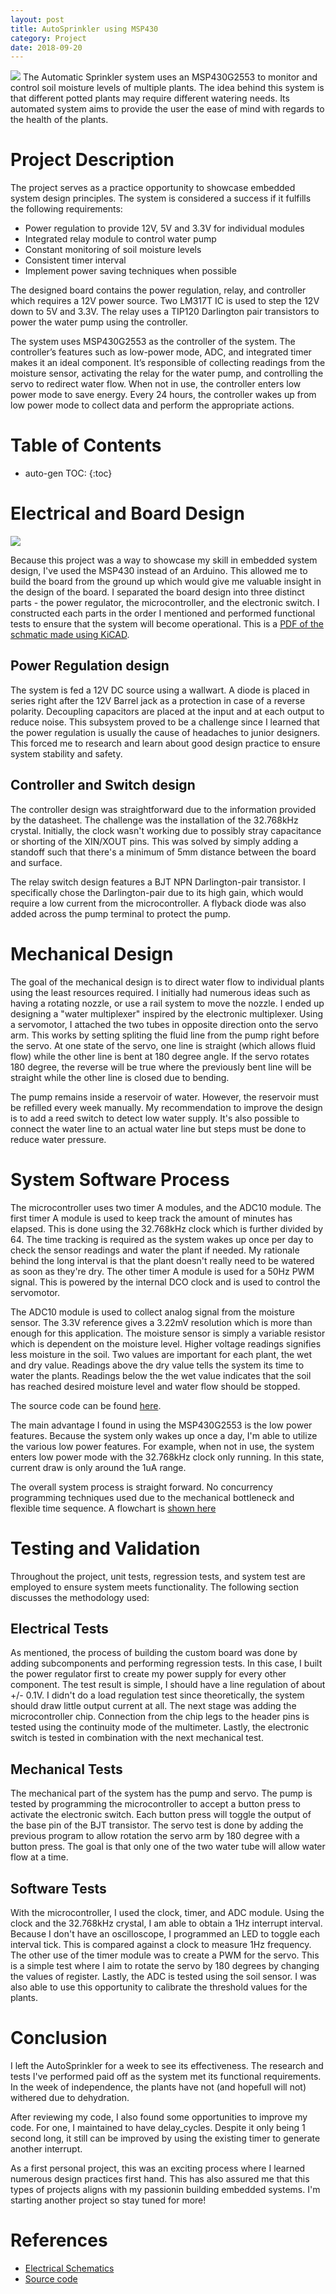 ```yaml
---
layout: post
title: AutoSprinkler using MSP430
category: Project
date: 2018-09-20
---
```

<img src="/assets/images/fulls/autosprinkler.JPG" class="fit image"> The Automatic Sprinkler system uses an MSP430G2553 to monitor and control soil moisture levels of multiple plants. The idea behind this system is that different potted plants may require different watering needs. Its automated system aims to provide the user the ease of mind with regards to the health of the plants. 

# Project Description

The project serves as a practice opportunity to showcase embedded system design principles. The system is considered a success if it fulfills the following requirements:

* Power regulation to provide 12V, 5V and 3.3V for individual modules
* Integrated relay module to control water pump
* Constant monitoring of soil moisture levels
* Consistent timer interval
* Implement power saving techniques when possible

The designed board contains the power regulation, relay, and controller which requires a 12V power source. Two LM317T IC is used to step the 12V down to 5V and 3.3V. The relay uses a TIP120 Darlington pair transistors to power the water pump using the controller. 


The system uses MSP430G2553 as the controller of the system. The controller’s features such as low-power mode, ADC, and integrated timer makes it an ideal component. It’s responsible of collecting readings from the moisture sensor, activating the relay for the water pump, and controlling the servo to redirect water flow. When not in use, the controller enters low power mode to save energy. Every 24 hours, the controller wakes up from low power mode to collect data and perform the appropriate actions.

# Table of Contents
* auto-gen TOC:
{:toc}

# Electrical and Board Design

<img src="\assets\Autosprinkler-files\board.JPG" class="fit image">

Because this project was a way to showcase my skill in embedded system design, I've used the MSP430 instead of an Arduino. This allowed me to build the board from the ground up which would give me valuable insight in the design of the board. I separated the board design into three distinct parts - the power regulator, the microcontroller, and the electronic switch. I constructed each parts in the order I mentioned and performed functional tests to ensure that the system will become operational. This is a [PDF of the schmatic made using KiCAD](\assets\Autosprinkler-files\Autosprinkler_schematics.pdf).

## Power Regulation design

The system is fed a 12V DC source using a wallwart. A diode is placed in series right after the 12V Barrel jack as a protection in case of a reverse polarity. Decoupling capacitors are placed at the input and at each output to reduce noise. This subsystem proved to be a challenge since I learned that the power regulation is usually the cause of headaches to junior designers. This forced me to research and learn about good design practice to ensure system stability and safety.

## Controller and Switch design

The controller design was straightforward due to the information provided by the datasheet. The challenge was the installation of the 32.768kHz crystal. Initially, the clock wasn't working due to possibly stray capacitance or shorting of the XIN/XOUT pins. This was solved by simply adding a standoff such that there's a minimum of 5mm distance between the board and surface.

The relay switch design features a BJT NPN Darlington-pair transistor. I specifically chose the Darlington-pair due to its high gain, which would require a low current from the microcontroller. A flyback diode was also added across the pump terminal to protect the pump.

# Mechanical Design

The goal of the mechanical design is to direct water flow to individual plants using the least resources required. I initially had numerous ideas such as having a rotating nozzle, or use a rail system to move the nozzle. I ended up designing a "water multiplexer" inspired by the electronic multiplexer. Using a servomotor, I attached the two tubes in opposite direction onto the servo arm. This works by setting spliting the fluid line from the pump right before the servo. At one state of the servo, one line is straight (which allows fluid flow) while the other line is bent at 180 degree angle. If the servo rotates 180 degree, the reverse will be true where the previously bent line will be straight while the other line is closed due to bending.

The pump remains inside a reservoir of water. However, the reservoir must be refilled every week manually. My recommendation to improve the design is to add a reed switch to detect low water supply. It's also possible to connect the water line to an actual water line but steps must be done to reduce water pressure.

# System Software Process

The microcontroller uses two timer A modules, and the ADC10 module. The first timer A module is used to keep track the amount of minutes has elapsed. This is done using the 32.768kHz clock which is further divided by 64. The time tracking is required as the system wakes up once per day to check the sensor readings and water the plant if needed. My rationale behind the long interval is that the plant doesn't really need to be watered as soon as they're dry. The other timer A module is used for a 50Hz PWM signal. This is powered by the internal DCO clock and is used to control the servomotor. 

The ADC10 module is used to collect analog signal from the moisture sensor. The 3.3V reference gives a 3.22mV resolution which is more than enough for this application. The moisture sensor is simply a variable resistor which is dependent on the moisture level. Higher voltage readings signifies less moisture in the soil. Two values are important for each plant, the wet and dry value. Readings above the dry value tells the system its time to water the plants. Readings below the the wet value indicates that the soil has reached desired moisture level and water flow should be stopped.

The source code can be found [here](https://github.com/jayvelayo/AutoSprinkler).

The main advantage I found in using the MSP430G2553 is the low power features. Because the system only wakes up once a day, I'm able to utilize the various low power features. For example, when not in use, the system enters low power mode with the 32.768kHz clock only running. In this state, current draw is only around the 1uA range.

The overall system process is straight forward. No concurrency programming techniques used due to the mechanical bottleneck and flexible time sequence. A flowchart is [shown here](\assets\Autosprinkler-files\Flowchart.png)

# Testing and Validation

Throughout the project, unit tests, regression tests, and system test are employed to ensure system meets functionality. The following section discusses the methodology used:

## Electrical Tests

As mentioned, the process of building the custom board was done by adding subcomponents and performing regression tests. In this case, I built the power regulator first to create my power supply for every other component. The test result is simple, I should have a line regulation of about +/- 0.1V. I didn't do a load regulation test since theoretically, the system should draw little output current at all. The next stage was adding the microcontroller chip. Connection from the chip legs to the header pins is tested using the continuity mode of the multimeter. Lastly, the electronic switch is tested in combination with the next mechanical test.

## Mechanical Tests

The mechanical part of the system has the pump and servo. The pump is tested by programming the microcontroller to accept a button press to activate the electronic switch. Each button press will toggle the output of the base pin of the BJT transistor. The servo test is done by adding the previous program to allow rotation the servo arm by 180 degree with a button press. The goal is that only one of the two water tube will allow water flow at a time.

## Software Tests

With the microcontroller, I used the clock, timer, and ADC module. Using the clock and the 32.768kHz crystal, I am able to obtain a 1Hz interrupt interval. Because I don't have an oscilloscope, I programmed an LED to toggle each interval tick. This is compared against a clock to measure 1Hz frequency. The other use of the timer module was to create a PWM for the servo. This is a simple test where I aim to rotate the servo by 180 degrees by changing the values of register. Lastly, the ADC is tested using the soil sensor. I was also able to use this opportunity to calibrate the threshold values for the plants.

# Conclusion

I left the AutoSprinkler for a week to see its effectiveness. The research and tests I've performed paid off as the system met its functional requirements. In the week of independence, the plants have not (and hopefull will not) withered due to dehydration.

After reviewing my code, I also found some opportunities to improve my code. For one, I maintained to have delay_cycles. Despite it only being 1 second long, it still can be improved by using the existing timer to generate another interrupt.

As a first personal project, this was an exciting process where I learned numerous design practices first hand. This has also assured me that this types of projects aligns with my passionin building embedded systems. I'm starting another project so stay tuned for more!

# References

* [Electrical Schematics](\assets\Autosprinkler-files\Autosprinkler_schematics.pdf)
* [Source code](https://github.com/jayvelayo/AutoSprinkler)


